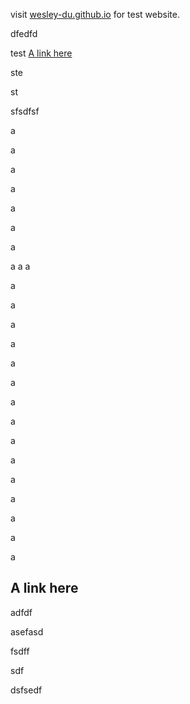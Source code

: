 visit [wesley-du.github.io](https://wesley-du.github.io) for test website.


dfedfd

test [A link here](#A-link-here)

ste

st

sfsdfsf

a

a

a

a

a

a

a

a
a
a

a

a

a

a

a

a

a


a


a

a

a

a

a

a

a
## A link here

adfdf

asefasd

fsdff

sdf

dsfsedf
